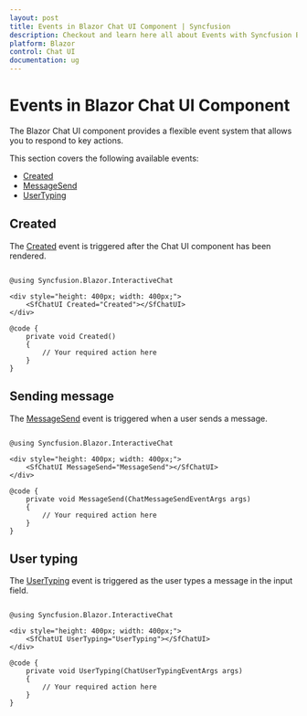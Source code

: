 ```yaml
---
layout: post
title: Events in Blazor Chat UI Component | Syncfusion
description: Checkout and learn here all about Events with Syncfusion Blazor Chat UI component in Blazor Server App and Blazor WebAssembly App.
platform: Blazor
control: Chat UI
documentation: ug
---
```


# Events in Blazor Chat UI Component

The Blazor Chat UI component provides a flexible event system that allows you to respond to key actions.

This section covers the following available events:

*   [Created](#created)
*   [MessageSend](#sending-message)
*   [UserTyping](#user-typing)

## Created

The [Created](https://help.syncfusion.com/cr/blazor/Syncfusion.Blazor.InteractiveChat.SfChatUI.html#Syncfusion_Blazor_InteractiveChat_SfChatUI_Created) event is triggered after the Chat UI component has been rendered.

```cshtml

@using Syncfusion.Blazor.InteractiveChat

<div style="height: 400px; width: 400px;">
    <SfChatUI Created="Created"></SfChatUI>
</div>

@code {
    private void Created()
    {
        // Your required action here
    }
}

```

## Sending message

The [MessageSend](https://help.syncfusion.com/cr/blazor/Syncfusion.Blazor.InteractiveChat.SfChatUI.html#Syncfusion_Blazor_InteractiveChat_SfChatUI_MessageSend) event is triggered when a user sends a message.

```cshtml

@using Syncfusion.Blazor.InteractiveChat

<div style="height: 400px; width: 400px;">
    <SfChatUI MessageSend="MessageSend"></SfChatUI>
</div>

@code {
    private void MessageSend(ChatMessageSendEventArgs args)
    {
        // Your required action here
    }
}

```

## User typing

The [UserTyping](https://help.syncfusion.com/cr/blazor/Syncfusion.Blazor.InteractiveChat.SfChatUI.html#Syncfusion_Blazor_InteractiveChat_SfChatUI_UserTyping) event is triggered as the user types a message in the input field.

```cshtml

@using Syncfusion.Blazor.InteractiveChat

<div style="height: 400px; width: 400px;">
    <SfChatUI UserTyping="UserTyping"></SfChatUI>
</div>

@code {
    private void UserTyping(ChatUserTypingEventArgs args)
    {
        // Your required action here
    }
}

```
